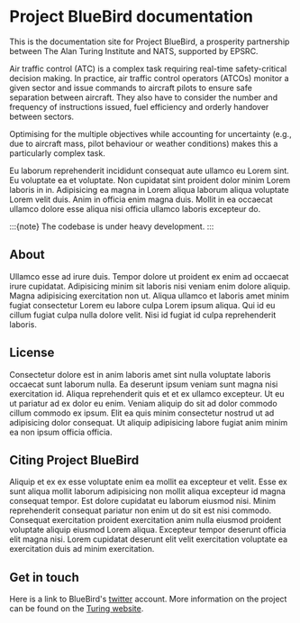 # Project BlueBird documentation

This is the documentation site for Project BlueBird, a prosperity partnership between The Alan Turing Institute and NATS, supported by EPSRC.


Air traffic control (ATC) is a complex task requiring real-time safety-critical decision making. In practice, air traffic control operators (ATCOs) monitor a given sector and issue commands to aircraft pilots to ensure safe separation between aircraft. They also have to consider the number and frequency of instructions issued, fuel efficiency and orderly handover between sectors.

Optimising for the multiple objectives while accounting for uncertainty (e.g., due to aircraft mass, pilot behaviour or weather conditions) makes this a particularly complex task.

Eu laborum reprehenderit incididunt consequat aute ullamco eu Lorem sint. Eu voluptate ea et voluptate. Non cupidatat sint proident dolor minim Lorem laboris in in. Adipisicing ea magna in Lorem aliqua laborum aliqua voluptate Lorem velit duis. Anim in officia enim magna duis. Mollit in ea occaecat ullamco dolore esse aliqua nisi officia ullamco laboris excepteur do.

:::{note}
The codebase is under heavy development.
:::

## About 

Ullamco esse ad irure duis. Tempor dolore ut proident ex enim ad occaecat irure cupidatat. Adipisicing minim sit laboris nisi veniam enim dolore aliquip. Magna adipisicing exercitation non ut. Aliqua ullamco et laboris amet minim fugiat consectetur Lorem eu labore culpa Lorem ipsum aliqua. Qui id eu cillum fugiat culpa nulla dolore velit. Nisi id fugiat id culpa reprehenderit laboris.


## License

Consectetur dolore est in anim laboris amet sint nulla voluptate laboris occaecat sunt laborum nulla. Ea deserunt ipsum veniam sunt magna nisi exercitation id. Aliqua reprehenderit quis et et ex ullamco excepteur. Ut eu ut pariatur ad ex dolor eu enim. Veniam aliquip do sit ad dolor commodo cillum commodo ex ipsum. Elit ea quis minim consectetur nostrud ut ad adipisicing dolor consequat. Ut aliquip adipisicing labore fugiat anim minim ea non ipsum officia officia.

## Citing Project BlueBird

Aliquip et ex ex esse voluptate enim ea mollit ea excepteur et velit. Esse ex sunt aliqua mollit laborum adipisicing non mollit aliqua excepteur id magna consequat tempor. Est dolore cupidatat eu laborum eiusmod nisi. Minim reprehenderit consequat pariatur non enim ut do sit est nisi commodo. Consequat exercitation proident exercitation anim nulla eiusmod proident voluptate aliquip eiusmod Lorem aliqua. Excepteur tempor deserunt officia elit magna nisi. Lorem cupidatat deserunt elit velit exercitation voluptate ea exercitation duis ad minim exercitation.

## Get in touch

Here is a link to BlueBird's [twitter](https://twitter.com/bluebirdai) account. More information on the project can be found on the [Turing website](https://www.turing.ac.uk/research/research-projects/project-bluebird-ai-system-air-traffic-control).  
